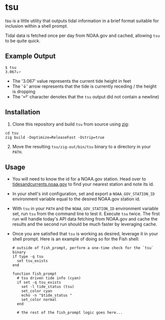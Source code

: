 # tsu

tsu is a little utility that outputs tidal information in a brief format
suitable for inclusion within a shell prompt.

Tidal data is fetched once per day from NOAA.gov and cached, allowing `tsu` to
be quite quick.

## Example Output

```shell
$ tsu
3.067↓⏎
```

- The '3.067' value represents the current tide height in feet
- The '↓' arrow represents that the tide is currently receding / the height is dropping
- The '⏎' character denotes that the `tsu` output did not contain a newline)

## Installation

1. Clone this repository and build `tsu` from source using
   [zig](https://ziglang.org/):

```shell
cd tsu
zig build -Doptimize=ReleaseFast -Dstrip=true
```

2. Move the resulting `tsu/zig-out/bin/tsu` binary to a directory in your
   `PATH`.

## Usage

- You will need to know the id for a NOAA.gov station. Head over to
  [tidesandcurrents.noaa.gov](https://tidesandcurrents.noaa.gov/) to find your
  nearest station and note its id.

- In your shell's init configuration, set and export a `NOAA_GOV_STATION_ID`
  environment variable equal to the desired NOAA.gov station id.

- With `tsu` in your `PATH` and the `NOAA_GOV_STATION_ID` environment variable
  set, run `tsu` from the command line to test it. Execute `tsu` twice. The
  first run will handle today's API data fetching from NOAA.gov and cache the
  results and the second run should be much faster by leveraging cache.

- Once you are satisfied that `tsu` is working as desired, leverage it in your
  shell prompt. Here is an example of doing so for the Fish shell:

  ```shell
  # outside of fish_prompt, perform a one-time check for the `tsu` binary
  if type -q tsu
    set tsu_exists 
  end

  function fish_prompt
    # tsu driven tide info (cyan)
    if set -q tsu_exists
      set -l tide_status (tsu)
      set_color cyan
      echo -n "$tide_status "
      set_color normal
    end

    # the rest of the fish_prompt logic goes here...
  ```
